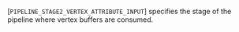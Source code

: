 [`PIPELINE_STAGE2_VERTEX_ATTRIBUTE_INPUT`] specifies the stage
of the pipeline where vertex buffers are consumed.